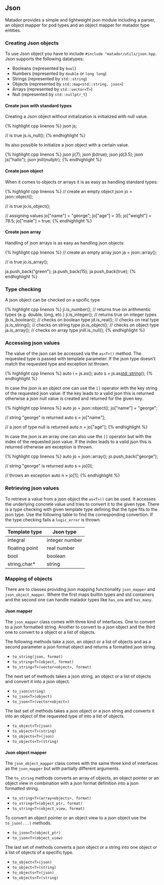 ## Json

Matador provides a simple and lightweight json module including a parser, an object mapper for pod types and an object mapper for matador type entities.

### Creating Json objects

To use Json object you have to include ```#include "matador/utils/json.hpp```. Json supports the following datatypes:

- Booleans (represented by ```bool```)
- Numbers (represented by ```double``` or ```long long```)
- Strings (represented by ```std::string```)
- Objects (represented by ```std::map<std::string, json>```)
- Arrays (represented by ```std::vector<T>```)
- Null (represented by ```std::nullptr_t```)

#### Create json with standard types

Creating a Json object without initialization is initialized with null value.

{% highlight cpp linenos %}
json js;

// is true
js.is_null();
{% endhighlight %}

Its also possible to initialize a json object with a certain value.

{% highlight cpp linenos %}
json ji(7);
json jb(true);
json jd(3.5);
json js("hallo");
json jnill(nullptr);
{% endhighlight %}

#### Create json object

When it comes to objects or arrays it is as easy as handling standard types:

{% highlight cpp linenos %}
// create an empty object
json jo = json::object();

// is true
jo.is_object();

// assigning values
jo["name"] = "george";
jo["age"] = 35;
jo["weight"] = 78.5;
jo["male"] = true;
{% endhighlight %}

#### Create json array

Handling of json arrays is as easy as handling json objects:

{% highlight cpp linenos %}
// create an empty array
json ja = json::array();

// is true
jo.is_array();

ja.push_back("green");
ja.push_back(15);
ja.push_back(true);
{% endhighlight %}

### Type checking
A json object can be checked on a spcific type

{% highlight cpp linenos %}
ji.is_number(); // returns true on arithmentic types (e.g. double, long, etc.)
ji.is_integer(); // returns true on integer types
jb.is_boolean(); // checks on boolean type
jd.is_real(); // checks on real type
js.is_string(); // checks on string type
jo.is_object(); // checks on object type
ja.is_array(); // checks on array type
jnill.is_null();
{% endhighlight %}

### Accessing json values

The value of the json can be accessed via the ```as<T>()``` method. The requested type is passed with template
parameter. If the json type doesn't match the requested type and exception ist thrown.

{% highlight cpp linenos %}
auto i = js.as<int>();
auto s = js.as<std::string>();
{% endhighlight %}

In case the json is an object one can use the ```[]``` operator with the key string of the requested json value.
If the key leads to a valid json this is returned otherwise a json null value is created and returned for the given key.

{% highlight cpp linenos %}
auto jo = json::object();
jo["name"] = "george";

// string "george" is returned
auto s = jo["name"];

// a json of type null is returned
auto n = jo["age"];
{% endhighlight %}

In case the json is an array one can also use the ```[]``` operator but with the index of the requested json value. If the index leads to a valid json this is returned otherwise am exception is thrown.

{% highlight cpp linenos %}
auto jo = json::array();
jo.push_back("george");

// string "george" is returned
auto s = jo[0];

// throws an exception
auto n = jo[1];
{% endhighlight %}

### Retrieving json values

To retrieve a value from a json object the ```as<T>()``` can be used. It
accesses the underlying concrete value und tries to convert it to the
given type.
There is a type checking with given template type defining that the
type fits to the json type. Use the following table to find the
corresponding convertion. If the type checking fails a ```logic_error```
is thrown.

|Template type   |Json type     |
|----------------|--------------|
|integral        |integer number|
|floating point  |real number   |
|bool            |boolean       |
|string,char*    |string        |

### Mapping of objects

There are to classes providing json mapping functionality ```json_mapper``` and
```json_object_mapper```. Where the first maps builtin types and std containers
and the second one can handle matador types like ```has_one``` and ```has_many```.

#### Json mapper

The ```json_mapper``` class comes with three kind of interfaces. One to convert
to a json formatted string. Another to convert to a json object and the third one
to convert to a object or a list of objects.

The following methods take a json, an object or a list of objects and as a second
parameter a json format object and returns a formatted json string.

- ```to_string(json, format)```
- ```to_string<T>(object, format)```
- ```to_string<T>(vector<object>, format)```

The next set of methods takes a json string, an object or a list of objects and
convert it into a json object.

- ```to_json(string)```
- ```to_json<T>(object)```
- ```to_json<T>(vector<object>)```

The last set of methods takes a json object or a json string and converts it into
an object of the requested type of into a list of objects.

- ```to_object<T>(json)```
- ```to_object<T>(string)```
- ```to_objects<T>(json)```
- ```to_objects<T>(string)```

#### Json object mapper

The ```json_object_mapper``` class comes with the same three kind of interfaces as
the ```json_mapper``` but with partially different arguments.

The ```to_string``` methods converts an array of objects, an object pointer or an
object view in combination with a json format definition into a json formatted
string.

- ```to_string<T>(array<objects>, format)```
- ```to_string<T>(object_ptr, format)```
- ```to_string<T>(object_view, format)```

To convert an object pointer or an object view to a json object use the ```to_json(...)```
methods.

- ```to_json<T>(object_ptr)```
- ```to_json<T>(object_view)```

The last set of methods converts a json object or a string into one object or a list
of objects of a specific type.

- ```to_object<T>(json)```
- ```to_object<T>(string)```
- ```to_objects<T>(json)```
- ```to_objects<T>(string)```

